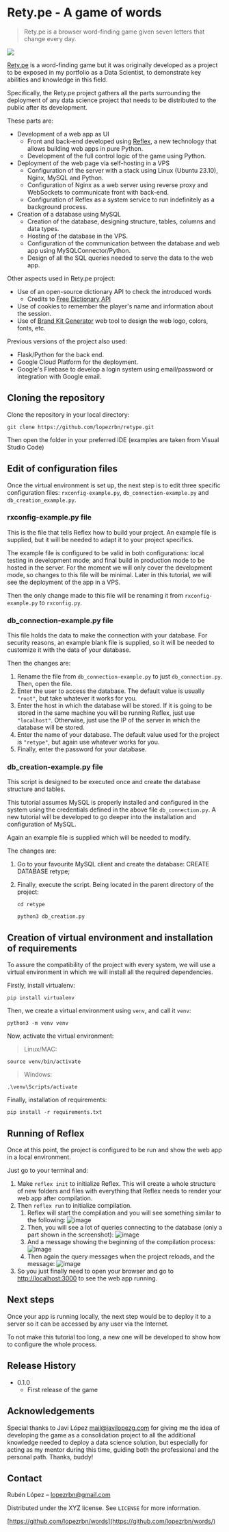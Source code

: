 # Rety.pe  - A game of words
> Rety.pe is a browser word-finding game given seven letters that change every day.

![](screenshot.png)

[Rety.pe](https://rety.pe/) is a word-finding game but it was originally developed as a project to be exposed in my portfolio as a Data Scientist, to demonstrate key abilities and knowledge in this field.

Specifically, the Rety.pe project gathers all the parts surrounding the deployment of any data science project that needs to be distributed to the public after its development.

These parts are:

- Development of a web app as UI
   - Front and back-end developed using [Reflex](https://reflex.dev/), a new technology that allows building web apps in pure Python.
   - Development of the full control logic of the game using Python.
- Deployment of the web page via self-hosting in a VPS
   - Configuration of the server with a stack using Linux (Ubuntu 23.10), Nginx, MySQL and Python.
   - Configuration of Nginx as a web server using reverse proxy and WebSockets to communicate front with back-end.
   - Configuration of Reflex as a system service to run indefinitely as a background process.
- Creation of a database using MySQL
   - Creation of the database, designing structure, tables, columns and data types.
   - Hosting of the database in the VPS.
   - Configuration of the communication between the database and web app using MySQLConnector/Python.
   - Design of all the SQL queries needed to serve the data to the web app.

Other aspects used in Rety.pe project:

- Use of an open-source dictionary API to check the introduced words
   - Credits to [Free Dictionary API](https://dictionaryapi.dev/)
- Use of cookies to remember the player's name and information about the session.
- Use of [Brand Kit Generator](https://www.hubspot.com/brand-kit-generator) web tool to design the web logo, colors, fonts, etc.


Previous versions of the project also used:

- Flask/Python for the back end.
- Google Cloud Platform for the deployment.
- Google's Firebase to develop a login system using email/password or integration with Google email.


## Cloning the repository

Clone the repository in your local directory:

```
git clone https://github.com/lopezrbn/retype.git
```

Then open the folder in your preferred IDE (examples are taken from Visual Studio Code)


## Edit of configuration files

Once the virtual environment is set up, the next step is to edit three specific configuration files: `rxconfig-example.py`, `db_connection-example.py` and `db_creation_example.py`.

### rxconfig-example.py file

This is the file that tells Reflex how to build your project. An example file is supplied, but it will be needed to adapt it to your project specifics.

The example file is configured to be valid in both configurations: local testing in development mode; and final build in production mode to be hosted in the server. For the moment we will only cover the development mode, so changes to this file will be minimal. Later in this tutorial, we will see the deployment of the app in a VPS.

Then the only change made to this file will be renaming it from `rxconfig-example.py` to `rxconfig.py`.

### db_connection-example.py file

This file holds the data to make the connection with your database. For security reasons, an example blank file is supplied, so it will be needed to customize it with the data of your database.

Then the changes are:
1. Rename the file from `db_connection-example.py` to just `db_connection.py`. Then, open the file.
2. Enter the user to access the database. The default value is usually `"root"`, but take whatever it works for you.
3. Enter the host in which the database will be stored. If it is going to be stored in the same machine you will be running Reflex, just use `"localhost"`. Otherwise, just use the IP of the server in which the database will be stored.
4. Enter the name of your database. The default value used for the project is `"retype"`, but again use whatever works for you.
5. Finally, enter the password for your database.


### db_creation-example.py file

This script is designed to be executed once and create the database structure and tables.

This tutorial assumes MySQL is properly installed and configured in the system using the credentials defined in the above file `db_connection.py`. A new tutorial will be developed to go deeper into the installation and configuration of MySQL.

Again an example file is supplied which will be needed to modify.

The changes are:
1. Go to your favourite MySQL client and create the database: CREATE DATABASE retype;
2. Finally, execute the script. Being located in the parent directory of the project:

   ```
   cd retype
   ```
   ```
   python3 db_creation.py
   ```


## Creation of virtual environment and installation of requirements

To assure the compatibility of the project with every system, we will use a virtual environment in which we will install all the required dependencies.

Firstly, install virtualenv:
```
pip install virtualenv
```

Then, we create a virtual environment using `venv`, and call it `venv`:
```
python3 -m venv venv
```

Now, activate the virtual environment:

> Linux/MAC:   
```
source venv/bin/activate
```
> Windows:
```
.\venv\Scripts/activate
```

Finally, installation of requirements:
```
pip install -r requirements.txt
```


## Running of Reflex

Once at this point, the project is configured to be run and show the web app in a local environment.

Just go to your terminal and:
1. Make `reflex init` to initialize Reflex. This will create a whole structure of new folders and files with everything that Reflex needs to render your web app after compilation.
2. Then `reflex run` to initialize compilation.
   1. Reflex will start the compilation and you will see something similar to the following:
   ![image](https://github.com/lopezrbn/retype/assets/113603061/29b6149a-11a4-4dfe-8e86-951718b3bcdd)
   2. Then, you will see a lot of queries connecting to the database (only a part shown in the screenshot):
   ![image](https://github.com/lopezrbn/retype/assets/113603061/64e8aecf-b5a1-4297-ab0d-94db0897dfb3)
   3. And a message showing the beginning of the compilation process:
   ![image](https://github.com/lopezrbn/retype/assets/113603061/0c69ef0e-b419-43b1-8189-d93a1762f9c0)
   4. Then again the query messages when the project reloads, and the message:
   ![image](https://github.com/lopezrbn/retype/assets/113603061/8f57e3df-679b-49ab-b8fb-532d5b2ebbfc)
3. So you just finally need to open your browser and go to [http://localhost:3000](http://localhost:3000) to see the web app running.


## Next steps

Once your app is running locally, the next step would be to deploy it to a server so it can be accessed by any user via the Internet.

To not make this tutorial too long, a new one will be developed to show how to configure the whole process.


## Release History

* 0.1.0
    * First release of the game
 

## Acknowledgements

Special thanks to Javi López <mail@javilopezg.com> for giving me the idea of developing the game as a consolidation project to all the additional knowledge needed to deploy a data science solution, but especially for acting as my mentor during this time, guiding both the professional and the personal path. Thanks, buddy!


## Contact

Rubén López – <lopezrbn@gmail.com>

Distributed under the XYZ license. See ``LICENSE`` for more information.

[https://github.com/lopezrbn/words](https://github.com/lopezrbn/words/)
